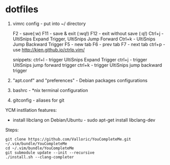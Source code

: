 dotfiles
========

1) vimrc config - put into ~/ directory
	
	F2 - save(:w)
	F11 - save & exit (:wq!)
	F12 - exit without save (:q!)
	Ctrl+j - UltiSnips Expand Trigger, UltiSnips Jump Forward
	Ctrl+k - UltiSnips Jump Backward Trigger
	F5  - new tab
	F6  - prev tab
	F7  - next tab 
	ctrl+p - use http://kien.github.io/ctrlp.vim/

	snippets:
	ctrl+l - trigger UltiSnips Expand Trigger
	ctrl+j - trigger UltiSnips jump forward trigger
	ctrl+k - trigger UltiSnips jump backward trigger
	
2) "apt.conf" and "preferences"  - Debian packages configurations
3) bashrc - *nix terminal configuration
4) gitconfig - aliases for git


YCM  instllation features:
- install libclang on Debian/Ubuntu - sudo apt-get install libclang-dev

Steps:

	git clone https://github.com/Valloric/YouCompleteMe.git ~/.vim/bundle/YouCompleteMe
	cd ~/.vim/bundle/YouCompleteMe
	git submodule update --init --recursive
	./install.sh --clang-completer
